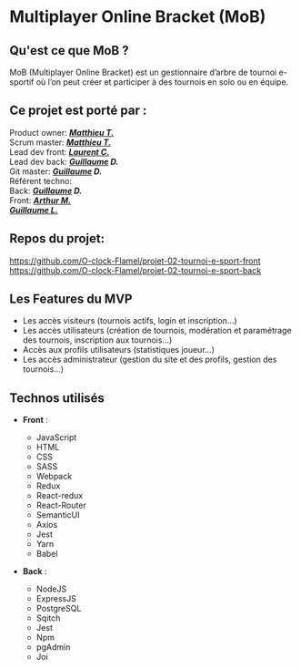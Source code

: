# Multiplayer Online Bracket (MoB)
## Qu'est ce que MoB ?
MoB (Multiplayer Online Bracket) est un gestionnaire d’arbre de tournoi e-sportif où l’on peut créer et participer à des tournois en solo ou en équipe.  

## Ce projet est porté par :  

Product owner: ***[Matthieu T.](https://github.com/mtoulet)***  
Scrum master: ***[Matthieu T.](https://github.com/mtoulet)***  
Lead dev front: ***[Laurent C.](https://github.com/LaurentCibil)***  
Lead dev back: ***[Guillaume](https://github.com/GuillaumeDOLLE) D.***  
Git master: ***[Guillaume](https://github.com/GuillaumeDOLLE) D.***  
Référent techno:  
Back: ***[Guillaume](https://github.com/GuillaumeDOLLE) D.***  
Front: ***[Arthur M.](https://github.com/Gab00n)***  
***[Guillaume L.](https://github.com/Guillaume-Ln)***

## Repos du projet:  
https://github.com/O-clock-Flamel/projet-02-tournoi-e-sport-front  
https://github.com/O-clock-Flamel/projet-02-tournoi-e-sport-back  

## Les Features du MVP  
- Les accès visiteurs (tournois actifs, login et inscription…)  
- Les accès utilisateurs (création de tournois, modération et paramétrage des tournois, inscription aux tournois…)  
- Accès aux profils utilisateurs (statistiques joueur…)  
- Les accès administrateur (gestion du site et des profils, gestion des tournois…)  

## Technos utilisés  

- **Front** :  
  - JavaScript
  - HTML
  - CSS
  - SASS
  - Webpack
  - Redux
  - React-redux
  - React-Router
  - SemanticUI
  - Axios
  - Jest
  - Yarn
  - Babel

- **Back** :  
  - NodeJS
  - ExpressJS
  - PostgreSQL
  - Sqitch
  - Jest
  - Npm
  - pgAdmin
  - Joi
